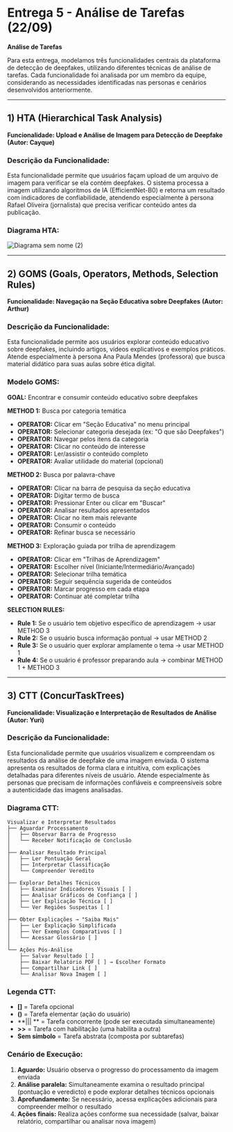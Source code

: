 # **Entrega 5 - Análise de Tarefas (22/09)**

**Análise de Tarefas**

Para esta entrega, modelamos três funcionalidades centrais da plataforma de detecção de deepfakes, utilizando diferentes técnicas de análise de tarefas. Cada funcionalidade foi analisada por um membro da equipe, considerando as necessidades identificadas nas personas e cenários desenvolvidos anteriormente.

---

## **1) HTA (Hierarchical Task Analysis)**
**Funcionalidade: Upload e Análise de Imagem para Detecção de Deepfake**
**(Autor: Cayque)**

### Descrição da Funcionalidade:
Esta funcionalidade permite que usuários façam upload de um arquivo de imagem para verificar se ela contém deepfakes. O sistema processa a imagem utilizando algoritmos de IA (EfficientNet-B0) e retorna um resultado com indicadores de confiabilidade, atendendo especialmente à persona Rafael Oliveira (jornalista) que precisa verificar conteúdo antes da publicação.

### Diagrama HTA:
![Diagrama sem nome (2)](https://github.com/user-attachments/assets/740f99a1-2346-4c4d-82d3-843cd0e101a5)


---

## **2) GOMS (Goals, Operators, Methods, Selection Rules)**
**Funcionalidade: Navegação na Seção Educativa sobre Deepfakes**
**(Autor: Arthur)**

### Descrição da Funcionalidade:
Esta funcionalidade permite aos usuários explorar conteúdo educativo sobre deepfakes, incluindo artigos, vídeos explicativos e exemplos práticos. Atende especialmente à persona Ana Paula Mendes (professora) que busca material didático para suas aulas sobre ética digital.

### Modelo GOMS:

**GOAL:** Encontrar e consumir conteúdo educativo sobre deepfakes

**METHOD 1:** Busca por categoria temática
- **OPERATOR:** Clicar em "Seção Educativa" no menu principal
- **OPERATOR:** Selecionar categoria desejada (ex: "O que são Deepfakes")
- **OPERATOR:** Navegar pelos itens da categoria
- **OPERATOR:** Clicar no conteúdo de interesse
- **OPERATOR:** Ler/assistir o conteúdo completo
- **OPERATOR:** Avaliar utilidade do material (opcional)

**METHOD 2:** Busca por palavra-chave
- **OPERATOR:** Clicar na barra de pesquisa da seção educativa
- **OPERATOR:** Digitar termo de busca
- **OPERATOR:** Pressionar Enter ou clicar em "Buscar"
- **OPERATOR:** Analisar resultados apresentados
- **OPERATOR:** Clicar no item mais relevante
- **OPERATOR:** Consumir o conteúdo
- **OPERATOR:** Refinar busca se necessário

**METHOD 3:** Exploração guiada por trilha de aprendizagem
- **OPERATOR:** Clicar em "Trilhas de Aprendizagem"
- **OPERATOR:** Escolher nível (Iniciante/Intermediário/Avançado)
- **OPERATOR:** Selecionar trilha temática
- **OPERATOR:** Seguir sequência sugerida de conteúdos
- **OPERATOR:** Marcar progresso em cada etapa
- **OPERATOR:** Continuar até completar trilha

**SELECTION RULES:**
- **Rule 1:** Se o usuário tem objetivo específico de aprendizagem → usar METHOD 3
- **Rule 2:** Se o usuário busca informação pontual → usar METHOD 2  
- **Rule 3:** Se o usuário quer explorar amplamente o tema → usar METHOD 1
- **Rule 4:** Se o usuário é professor preparando aula → combinar METHOD 1 + METHOD 3

---

## **3) CTT (ConcurTaskTrees)**
**Funcionalidade: Visualização e Interpretação de Resultados de Análise**
**(Autor: Yuri)**

### Descrição da Funcionalidade:
Esta funcionalidade permite que usuários visualizem e compreendam os resultados da análise de deepfake de uma imagem enviada. O sistema apresenta os resultados de forma clara e intuitiva, com explicações detalhadas para diferentes níveis de usuário. Atende especialmente às personas que precisam de informações confiáveis e compreensíveis sobre a autenticidade das imagens analisadas.

### Diagrama CTT:

```
Visualizar e Interpretar Resultados
├── Aguardar Processamento
│   ├── Observar Barra de Progresso
│   └── Receber Notificação de Conclusão
│
├── Analisar Resultado Principal
│   ├── Ler Pontuação Geral
│   ├── Interpretar Classificação
│   └── Compreender Veredito
│
├── Explorar Detalhes Técnicos
│   ├── Examinar Indicadores Visuais [ ]
│   ├── Analisar Gráficos de Confiança [ ]
│   ├── Ler Explicação Técnica [ ]
│   └── Ver Regiões Suspeitas [ ]
│
├── Obter Explicações → "Saiba Mais"
│   ├── Ler Explicação Simplificada
│   ├── Ver Exemplos Comparativos [ ]
│   └── Acessar Glossário [ ]
│
└── Ações Pós-Análise
    ├── Salvar Resultado [ ]
    ├── Baixar Relatório PDF [ ] → Escolher Formato
    ├── Compartilhar Link [ ]
    └── Analisar Nova Imagem [ ]

```

### Legenda CTT:
- **[]** = Tarefa opcional
- **()** = Tarefa elementar (ação do usuário)
- **||| ** = Tarefa concorrente (pode ser executada simultaneamente)
- **>>** = Tarefa com habilitação (uma habilita a outra)
- **Sem símbolo** = Tarefa abstrata (composta por subtarefas)

### Cenário de Execução:
1. **Aguardo:** Usuário observa o progresso do processamento da imagem enviada
2. **Análise paralela:** Simultaneamente examina o resultado principal (pontuação e veredicto) e pode explorar detalhes técnicos opcionais
3. **Aprofundamento:** Se necessário, acessa explicações adicionais para compreender melhor o resultado
4. **Ações finais:** Realiza ações conforme sua necessidade (salvar, baixar relatório, compartilhar ou analisar nova imagem)

